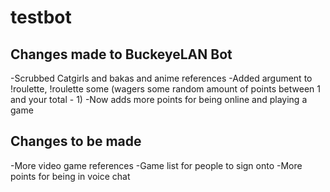 # testbot
Changes made to BuckeyeLAN Bot
-------------------------------------------
-Scrubbed Catgirls and bakas and anime references
-Added argument to !roulette, !roulette some (wagers some random amount of points between 1 and your total - 1)
-Now adds more points for being online and playing a game


Changes to be made
-------------------------------------------
-More video game references
-Game list for people to sign onto
-More points for being in voice chat
